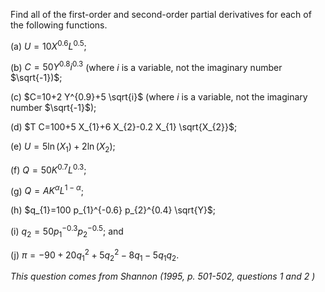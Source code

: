 Find all of the first-order and second-order partial derivatives for each of the following functions.

(a) $U=10 X^{0.6} L^{0.5}$;

(b) $C=50 Y^{0.8} i^{0.3}$    (where $i$ is a variable, not the imaginary number $\sqrt{-1})$;

(c) $C=10+2 Y^{0.9}+5 \sqrt{i}$    (where $i$ is a variable, not the imaginary number $\sqrt{-1}$);

(d) $T C=100+5 X_{1}+6 X_{2}-0.2 X_{1} \sqrt{X_{2}}$;

(e) $U=5 \ln \left(X_{1}\right)+2 \ln \left(X_{2}\right)$;

(f) $Q=50 K^{0.7} L^{0.3}$;

(g) $Q=A K^{\alpha} L^{1-\alpha}$;

(h) $q_{1}=100 p_{1}^{-0.6} p_{2}^{0.4} \sqrt{Y}$;

(i) $q_{2}=50 p_{1}^{-0.3} p_{2}^{-0.5}$; and

(j) $\pi=-90+20 q_{1}^{2}+5 q_{2}^{2}-8 q_{1}-5 q_{1} q_{2}$.

*This question comes from Shannon (1995, p. 501-502, questions 1 and 2 )*